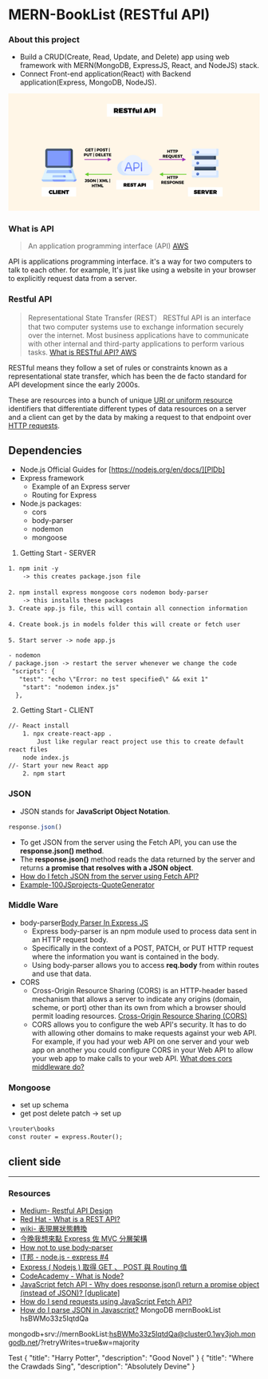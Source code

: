 # MERN-BookList (RESTful API)
### About this project
- Build a CRUD(Create, Read, Update, and Delete) app using web framework with MERN(MongoDB, ExpressJS, React, and NodeJS) stack.
- Connect Front-end application(React) with Backend application(Express, MongoDB, NodeJS).

![](https://github.com/miya-w/MERN-BookList/blob/main/img/Screen%20Shot%202022-10-05%20at%204.53.51%20pm.png)
### What is API
 > An application programming interface (API) [AWS](https://aws.amazon.com/what-is/restful-api/)

API is applications programming interface. it's a way for two computers to talk to each other.
for example, It's just like using a website in your browser to explicitly request data from a server.

### Restful API

> Representational State Transfer (REST）
RESTful API is an interface that two computer systems use to exchange information securely over the internet. Most business applications have to communicate with other internal and third-party applications to perform various tasks. [What is RESTful API? AWS](https://aws.amazon.com/what-is/restful-api/)

RESTful means they follow a set of rules or constraints known as a representational state transfer, which has been the de facto standard for API development since the early 2000s.

These are resources into a bunch of unique [URI or uniform resource]() identifiers that differentiate different types of data resources on a server and a client can get by the data by making a request to that endpoint over [HTTP requests](https://www.geeksforgeeks.org/different-kinds-of-http-requests/).

## Dependencies
- Node.js Official Guides for [https://nodejs.org/en/docs/][PlDb]
- Express framework
    - Example of an Express server
    - Routing for Express
- Node.js packages:
    - cors
    - body-parser
    - nodemon
    - mongoose

 1. Getting Start - SERVER
```
1. npm init -y
    -> this creates package.json file
    
2. npm install express mongoose cors nodemon body-parser
    -> this installs these packages
3. Create app.js file, this will contain all connection information

4. Create book.js in models folder this will create or fetch user

5. Start server -> node app.js

```

```
- nodemon
/ package.json -> restart the server whenever we change the code
 "scripts": {
   "test": "echo \"Error: no test specified\" && exit 1"
    "start": "nodemon index.js"
  },
```
2. Getting Start - CLIENT
```
//- React install
    1. npx create-react-app .
        Just like regular react project use this to create default react files
    node index.js
//- Start your new React app
    2. npm start

```
### JSON
- JSON stands for **JavaScript Object Notation**.
```javascript
response.json()
```
- To get JSON from the server using the Fetch API, you can use the **response.json() method**.
- The **response.json()** method reads the data returned by the server and returns **a promise that resolves with a JSON object**.
- [How do I fetch JSON from the server using Fetch API?](https://reqbin.com/code/javascript/wc3qbk0b/javascript-fetch-json-example)
- [Example-100JSprojects-QuoteGenerator](https://github.com/miya-w/100JsProjects/blob/main/01-L3-QuoteGenerator/script.js)
### Middle Ware
- body-parser[Body Parser In Express JS](https://www.simplilearn.com/tutorials/nodejs-tutorial/body-parser-in-express-js)
    - Express body-parser is an npm module used to process data sent in an HTTP request body.
    - Specifically in the context of a POST, PATCH, or PUT HTTP request where the information you want is contained in the body.
    - Using body-parser allows you to access **req.body** from within routes and use that data.
- CORS 
    - Cross-Origin Resource Sharing (CORS) is an HTTP-header based mechanism that  allows a server to indicate any origins (domain, scheme, or port) other than its own from which a browser should permit loading resources. [Cross-Origin Resource Sharing (CORS)](https://developer.mozilla.org/en-US/docs/Web/HTTP/CORS)
    - CORS allows you to configure the web API's security. It has to do with allowing other domains to make requests against your web API. For example, if you had your web API on one server and your web app on another you could configure CORS in your Web API to allow your web app to make calls to your web API. [What does cors middleware do?](https://stackoverflow.com/questions/44379135/what-does-cors-middleware-do)


### Mongoose

- set up schema
- get post delete patch -> set up

```
\router\books
const router = express.Router();
```


## client side





---
### Resources
- [Medium- Restful API Design](https://medium.com/@rachna3singhal/restful-api-design-95b4a8630c26)
- [Red Hat - What is a REST API?](https://www.redhat.com/en/topics/api/what-is-a-rest-api)
- [wiki- 表現層狀態轉換](https://zh.wikipedia.org/zh-tw/%E8%A1%A8%E7%8E%B0%E5%B1%82%E7%8A%B6%E6%80%81%E8%BD%AC%E6%8D%A2)
- [今晚我想來點 Express 佐 MVC 分層架構](https://ithelp.ithome.com.tw/articles/10241083)
- [How not to use body-parser](https://medium.com/tds-note/how-not-to-use-body-parser-b93241ba2d6a)
- [IT邦 - node.js - express #4](https://ithelp.ithome.com.tw/articles/10189578)
- [Express ( Nodejs ) 取得 GET 、 POST 與 Routing 值](https://ithelp.ithome.com.tw/articles/10090909)
- [CodeAcademy - What is Node?](https://www.codecademy.com/article/what-is-node)
- [JavaScript fetch API - Why does response.json() return a promise object (instead of JSON)? [duplicate]](https://stackoverflow.com/questions/39435842/javascript-fetch-api-why-does-response-json-return-a-promise-object-instead)
- [How do I send requests using JavaScript Fetch API?](https://reqbin.com/code/javascript/ricgaie0/javascript-fetch-api-example)
- [How do I parse JSON in Javascript?](https://reqbin.com/code/javascript/vzx3pfwf/javascript-json-parse-example)
MongoDB
mernBookList
hsBWMo33z5IqtdQa

mongodb+srv://mernBookList:hsBWMo33z5IqtdQa@cluster0.1wy3joh.mongodb.net/?retryWrites=true&w=majority

Test 
{
    "title": "Harry Potter",
    "description": "Good Novel"
}
{
    "title": "Where the Crawdads Sing",
    "description": "Absolutely Devine"
}










